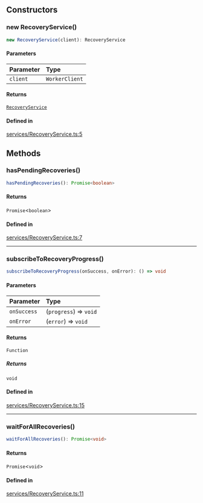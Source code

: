 ## Constructors

### new RecoveryService()

```ts
new RecoveryService(client): RecoveryService
```

#### Parameters

| Parameter | Type           |
| :-------- | :------------- |
| `client`  | `WorkerClient` |

#### Returns

[`RecoveryService`](RecoveryService.md)

#### Defined in

[services/RecoveryService.ts:5](https://github.com/fedimint/fedimint-web-sdk/blob/ae528a0a42c45748231d65cadaa8adbd5129d077/packages/core-web/src/services/RecoveryService.ts#L5)

## Methods

### hasPendingRecoveries()

```ts
hasPendingRecoveries(): Promise<boolean>
```

#### Returns

`Promise`\<`boolean`\>

#### Defined in

[services/RecoveryService.ts:7](https://github.com/fedimint/fedimint-web-sdk/blob/ae528a0a42c45748231d65cadaa8adbd5129d077/packages/core-web/src/services/RecoveryService.ts#L7)

---

### subscribeToRecoveryProgress()

```ts
subscribeToRecoveryProgress(onSuccess, onError): () => void
```

#### Parameters

| Parameter   | Type                   |
| :---------- | :--------------------- |
| `onSuccess` | (`progress`) => `void` |
| `onError`   | (`error`) => `void`    |

#### Returns

`Function`

##### Returns

`void`

#### Defined in

[services/RecoveryService.ts:15](https://github.com/fedimint/fedimint-web-sdk/blob/ae528a0a42c45748231d65cadaa8adbd5129d077/packages/core-web/src/services/RecoveryService.ts#L15)

---

### waitForAllRecoveries()

```ts
waitForAllRecoveries(): Promise<void>
```

#### Returns

`Promise`\<`void`\>

#### Defined in

[services/RecoveryService.ts:11](https://github.com/fedimint/fedimint-web-sdk/blob/ae528a0a42c45748231d65cadaa8adbd5129d077/packages/core-web/src/services/RecoveryService.ts#L11)
